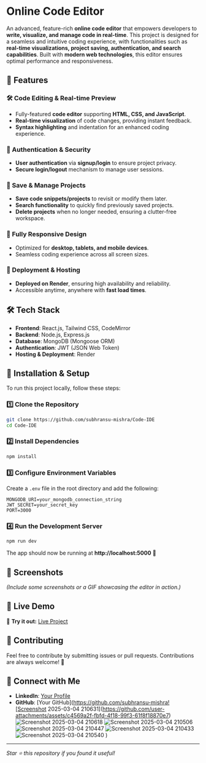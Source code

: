 # Online Code Editor

An advanced, feature-rich **online code editor** that empowers developers to **write, visualize, and manage code in real-time**. This project is designed for a seamless and intuitive coding experience, with functionalities such as **real-time visualizations, project saving, authentication, and search capabilities**. Built with **modern web technologies**, this editor ensures optimal performance and responsiveness.

## 🚀 Features

### 🛠️ Code Editing & Real-time Preview
- Fully-featured **code editor** supporting **HTML, CSS, and JavaScript**.
- **Real-time visualization** of code changes, providing instant feedback.
- **Syntax highlighting** and indentation for an enhanced coding experience.

### 🔐 Authentication & Security
- **User authentication** via **signup/login** to ensure project privacy.
- **Secure login/logout** mechanism to manage user sessions.

### 💾 Save & Manage Projects
- **Save code snippets/projects** to revisit or modify them later.
- **Search functionality** to quickly find previously saved projects.
- **Delete projects** when no longer needed, ensuring a clutter-free workspace.

### 📱 Fully Responsive Design
- Optimized for **desktop, tablets, and mobile devices**.
- Seamless coding experience across all screen sizes.

### 🚀 Deployment & Hosting
- **Deployed on Render**, ensuring high availability and reliability.
- Accessible anytime, anywhere with **fast load times**.

## 🛠️ Tech Stack

- **Frontend**: React.js, Tailwind CSS, CodeMirror
- **Backend**: Node.js, Express.js
- **Database**: MongoDB (Mongoose ORM)
- **Authentication**: JWT (JSON Web Token)
- **Hosting & Deployment**: Render

## 🔧 Installation & Setup

To run this project locally, follow these steps:

### 1️⃣ Clone the Repository
```bash
git clone https://github.com/subhransu-mishra/Code-IDE
cd Code-IDE
```

### 2️⃣ Install Dependencies
```bash
npm install
```

### 3️⃣ Configure Environment Variables
Create a `.env` file in the root directory and add the following:
```env
MONGODB_URI=your_mongodb_connection_string
JWT_SECRET=your_secret_key
PORT=3000
```

### 4️⃣ Run the Development Server
```bash
npm run dev
```
The app should now be running at **http://localhost:5000** 🚀

## 📸 Screenshots
*(Include some screenshots or a GIF showcasing the editor in action.)*

## 🎯 Live Demo
🔗 **Try it out:** [Live Project](https://code-ide-frontend-glr4.onrender.com/)


## 🤝 Contributing
Feel free to contribute by submitting issues or pull requests. Contributions are always welcome! 🎉

## 🔗 Connect with Me
- **LinkedIn**: [Your Profile](https://www.linkedin.com/in/subhransu-sekhar-mishra/)
- **GitHub**: [Your GitHub](https://github.com/subhransu-mishra![Screenshot 2025-03-04 210631](https://github.com/user-attachments/assets/c4569a2f-fbfd-4f18-99f3-61f8f18870e7)
![Screenshot 2025-03-04 210618](https://github.com/user-attachments/assets/1c8824ea-88a4-4754-b550-97c92463c878)
![Screenshot 2025-03-04 210506](https://github.com/user-attachments/assets/521b0de6-5a12-4c66-9904-f1f52d28d621)
![Screenshot 2025-03-04 210447](https://github.com/user-attachments/assets/830a76b7-526c-46c3-9c98-8b911f6cf1f0)
![Screenshot 2025-03-04 210433](https://github.com/user-attachments/assets/2ee0f76c-0cd2-43d6-a82b-4980a66b7c7a)
![Screenshot 2025-03-04 210540](https://github.com/user-attachments/assets/fe0ec466-24b9-4720-b021-ac168c225fc7)
)

---
_Star ⭐ this repository if you found it useful!_
